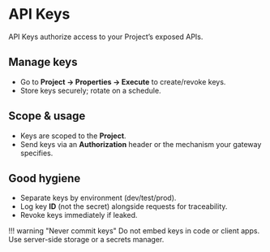 # API Keys

API Keys authorize access to your Project’s exposed APIs.

## Manage keys
- Go to **Project → Properties → Execute** to create/revoke keys.
- Store keys securely; rotate on a schedule.

## Scope & usage
- Keys are scoped to the **Project**.
- Send keys via an **Authorization** header or the mechanism your gateway specifies.

## Good hygiene
- Separate keys by environment (dev/test/prod).
- Log key **ID** (not the secret) alongside requests for traceability.
- Revoke keys immediately if leaked.

!!! warning "Never commit keys"
    Do not embed keys in code or client apps. Use server-side storage or a secrets manager.
